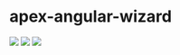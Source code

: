 # apex-angular-wizard
<img src="http://cdn-ak.f.st-hatena.com/images/fotolife/t/tyoshikawa1106/20160127/20160127025407.png" />

<img src="http://cdn-ak.f.st-hatena.com/images/fotolife/t/tyoshikawa1106/20160127/20160127025425.png" />

<img src="http://cdn-ak.f.st-hatena.com/images/fotolife/t/tyoshikawa1106/20160127/20160127025516.png" />
